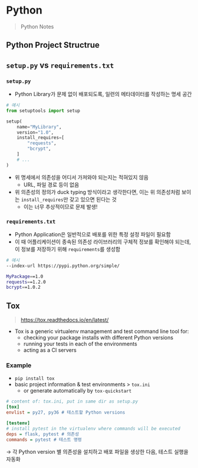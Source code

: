 # Python

> Python Notes


## Python Project Structrue


## `setup.py` vs `requirements.txt`

### `setup.py`
* Python Library가 문제 없이 배포되도록, 일련의 메타데이터를 작성하는 명세 공간
```python
# 예시
from setuptools import setup

setup(
    name="MyLibrary",
    version="1.0",
    install_requires=[
        "requests",
        "bcrypt",
    ]
    # ...
)
```
* 위 명세에서 의존성을 어디서 가져와야 되는지는 적혀있지 않음
  * URL, 파일 경로 등이 없음
* 위 의존성의 정의가 duck typing 방식이라고 생각한다면, 이는 위 의존성처럼 보이는 `install_requires`만 갖고 있으면 된다는 것
  * 이는 너무 추상적이므로 문제 발생!

### `requirements.txt`
* Python Application은 일반적으로 배포를 위한 특정 설정 파일이 필요함
* 이 때 어플리케이션이 종속된 의존성 라이브러리의 구체적 정보를 확인해야 되는데, 이 정보를 저장하기 위해 `requirements`를 생성함
```bash
# 예시
--index-url https://pypi.python.org/simple/

MyPackage==1.0
requests==1.2.0
bcrypt==1.0.2
```


## Tox

> https://tox.readthedocs.io/en/latest/

* Tox is a generic virtualenv management and test command line tool for:
  * checking your package installs with different Python versions
  * running your tests in each of the environments
  * acting as a CI servers

### Example
* `pip install tox`
* basic project information & test environments > `tox.ini`
  * or generate automatically by `tox-quickstart`
```ini
# content of: tox.ini, put in same dir as setup.py
[tox]
envlist = py27, py36 # 테스트할 Python versions

[testenv]
# install pytest in the virtualenv where commands will be executed
deps = flask, pytest # 의존성
commands = pytest # 테스트 명령
```

&rarr; 각 Python version 별 의존성을 설치하고 배포 파일을 생상한 다음, 테스트 실행을 자동화